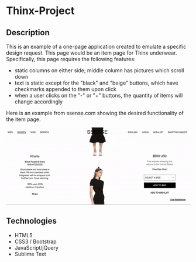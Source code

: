 # Thinx-Project

## Description
This is an example of a one-page application created to emulate a specific design request. This page would be an item page for Thinx underwear. Specifically, this page requires the following features:
* static columns on either side; middle column has pictures which scroll down
* text is static except for the "black" and "beige" buttons, which have checkmarks appended to them upon click
* when a user clicks on the "-" or "+" buttons, the quantity of items will change accordingly

Here is an example from ssense.com showing the desired functionality of the item page.

![ssense](https://github.com/anfperez/Thinx-Project/blob/master/ssense_functionality.gif "ssense")

## Technologies
* HTML5
* CSS3 / Bootstrap
* JavaScript/jQuery
* Sublime Text

